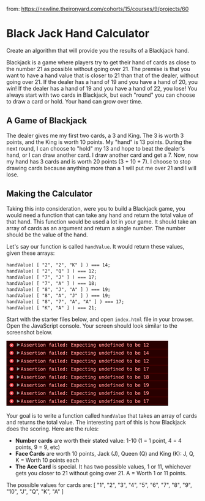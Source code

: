 from: https://newline.theironyard.com/cohorts/15/courses/9/projects/60

# Black Jack Hand Calculator
Create an algorithm that will provide you the results of a Blackjack hand.

Blackjack is a game where players try to get their hand of cards as close to the number 21 as possible without going over 21. The premise is that you want to have a hand value that is closer to 21 than that of the dealer, without going over 21. If the dealer has a hand of 19 and you have a hand of 20, you win! If the dealer has a hand of 19 and you have a hand of 22, you lose! You always start with two cards in Blackjack, but each "round" you can choose to draw a card or hold. Your hand can grow over time.

## A Game of Blackjack

The dealer gives me my first two cards, a 3 and King. The 3 is worth 3 points, and the King is worth 10 points. My "hand" is 13 points. During the next round, I can choose to "hold" my 13 and hope to beat the dealer's hand, or I can draw another card. I draw another card and get a 7. Now, now my hand has 3 cards and is worth 20 points (3 + 10 + 7). I choose to stop drawing cards because anything more than a 1 will put me over 21 and I will lose.

## Making the Calculator

Taking this into consideration, were you to build a Blackjack game, you would need a function that can take any hand and return the total value of that hand. This function would be used a lot in your game. It should take an array of cards as an argument and return a single number. The number should be the value of the hand.

Let's say our function is called `handValue`. It would return these values, given these arrays:

```handValue( [ "2", "2", "8" ] ) === 12;
handValue( [ "2", "2", "K" ] ) === 14;
handValue( [ "2", "Q" ] ) === 12;
handValue( [ "7", "J" ] ) === 17;
handValue( [ "7", "A" ] ) === 18;
handValue( [ "8", "J", "A" ] ) === 19;
handValue( [ "8", "A", "J" ] ) === 19;
handValue( [ "8", "7", "A", "A" ] ) === 17;
handValue( [ "K", "A" ] ) === 21;
```

Start with the starter files below, and open `index.html` file in your browser. Open the JavaScript console. Your screen should look similar to the screenshot below.

![screenshot](https://github.com/JamieBort/BlackjackHandCalculator/blob/master/images/93f5882c-blackjack-tests.png)

Your goal is to write a function called `handValue` that takes an array of cards and returns the total value. The interesting part of this is how Blackjack does the scoring. Here are the rules:

* **Number cards** are worth their stated value: 1-10 (1 = 1 point, 4 = 4 points, 9 = 9, etc)
* **Face Cards** are worth 10 points, Jack (J), Queen (Q) and King (K): J, Q, K = Worth 10 points each
* **The Ace Card** is special. It has two possible values, 1 or 11, whichever gets you closer to 21 without going over 21. A = Worth 1 or 11 points.

The possible values for cards are: [ "1", "2", "3", "4", "5", "6", "7", "8", "9", "10", "J", "Q", "K", "A" ]
